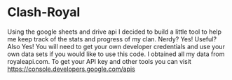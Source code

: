 # Clash-Royal
Using the google sheets and drive api I decided to build a little tool to help me keep track of the stats and progress of my clan. Nerdy? Yes! Useful? Also Yes!
You will need to get your own developer credentials and use your own data sets if you would like to use this code.
I obtained all my data from royaleapi.com.
To get your API key and other tools you can visit https://console.developers.google.com/apis
